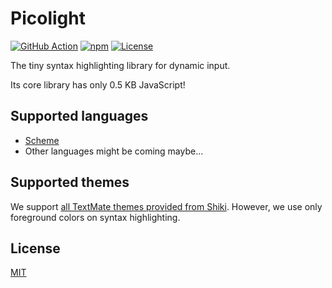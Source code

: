 # Picolight

[![GitHub Action](https://img.shields.io/github/actions/workflow/status/raviqqe/picolight/test.yaml?branch=main&style=flat-square)](https://github.com/raviqqe/picolight/actions)
[![npm](https://img.shields.io/npm/v/picolight?style=flat-square)](https://www.npmjs.com/package/picolight)
[![License](https://img.shields.io/github/license/raviqqe/picolight.svg?style=flat-square)][license]

The tiny syntax highlighting library for dynamic input.

Its core library has only 0.5 KB JavaScript!

## Supported languages

- [Scheme](https://scheme.org)
- Other languages might be coming maybe...

## Supported themes

We support [all TextMate themes provided from Shiki](https://shiki.matsu.io/themes).
However, we use only foreground colors on syntax highlighting.

## License

[MIT][license]

[license]: https://github.com/raviqqe/picolight/blob/main/LICENSE
